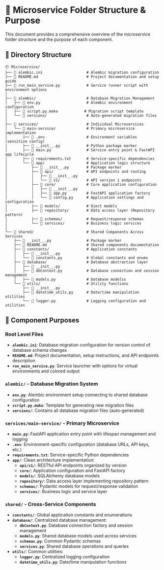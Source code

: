 # 📁 Microservice Folder Structure & Purpose

This document provides a comprehensive overview of the microservice folder structure and the purpose of each component.

## 📁 Directory Structure

```
📦 Microservice/
├── 📄 alembic.ini                    # Alembic migration configuration
├── 📄 README.md                      # Project documentation and setup guide
├── 📄 run_main_service.py            # Service runner script with environment options
│
├── 📁 alembic/                       # Database Migration Management
│   ├── 📄 env.py                     # Alembic environment configuration
│   ├── 📄 script.py.mako            # Migration script template
│   └── 📁 versions/                  # Auto-generated migration files
│
├── 📁 services/                      # Individual Microservices
│   └── 📁 main-service/              # Primary microservice implementation
│       ├── 📄 .env                   # Environment variables (sensitive config)
│       ├── 📄 __init__.py            # Python package marker
│       ├── 📄 main.py                # Service entry point & FastAPI app lifecycle
│       ├── 📄 requirements.txt       # Service-specific dependencies
│       └── 📁 app/                   # Application logic structure
│           ├── 📄 __init__.py        # Package marker
│           ├── 📁 api/               # API endpoints and routing
│           │   ├── 📄 __init__.py    
│           │   └── 📁 v1/            # API version 1 endpoints
│           ├── 📁 core/              # Core application configuration
│           │   ├── 📄 __init__.py    
│           │   ├── 📄 app.py         # FastAPI application factory
│           │   └── 📄 config.py      # Application settings and configuration
│           ├── 📁 models/            # Oject models
│           ├── 📁 repository/        # Data access layer (Repository pattern)
│           ├── 📁 schemas/           # Request/response schemas
│           └── 📁 services/          # Business logic services
│
└── 📁 shared/                        # Shared Components Across Services
    ├── 📄 __init__.py                # Package marker
    ├── 📄 README.md                  # Shared components documentation
    ├── 📁 constants/                 # Application constants
    │   ├── 📄 __init__.py           
    │   └── 📄 constants.py           # Global constants and enums
    ├── 📁 database/                  # Database abstraction layer
    │   ├── 📄 __init__.py           
    │   ├── 📄 dbContext.py           # Database connection and session management
    │   ├── 📄 models.py              # Database modelss
    └── 📁 utils/                     # Utility functions
        ├── 📄 __init__.py           
        ├── 📄 datetime_utils.py      # Date/time manipulation utilities
        └── 📄 logger.py              # Logging configuration and utilities
```

## 🎯 Component Purposes

### **Root Level Files**
- **`alembic.ini`**: Database migration configuration for version control of database schema changes
- **`README.md`**: Project documentation, setup instructions, and API endpoints description
- **`run_main_service.py`**: Service launcher with options for virtual environments and colored output

### **`alembic/` - Database Migration System**
- **`env.py`**: Alembic environment setup connecting to shared database configuration
- **`script.py.mako`**: Template for generating new migration files
- **`versions/`**: Contains all database migration files (auto-generated)

### **`services/main-service/` - Primary Microservice**
- **`main.py`**: FastAPI application entry point with lifespan management and logging
- **`.env`**: Environment-specific configuration (database URLs, API keys, etc.)
- **`requirements.txt`**: Service-specific Python dependencies
- **`app/`**: Clean architecture implementation:
  - **`api/v1/`**: RESTful API endpoints organized by version
  - **`core/`**: Application configuration and FastAPI factory
  - **`models/`**: SQLAlchemy database models
  - **`repository/`**: Data access layer implementing repository pattern
  - **`schemas/`**: Pydantic models for request/response validation
  - **`services/`**: Business logic and service layer

### **`shared/` - Cross-Service Components**
- **`constants/`**: Global application constants and enumerations
- **`database/`**: Centralized database management:
  - **`dbContext.py`**: Database connection factory and session management
  - **`models.py`**: Shared database models used across services
  - **`schemas.py`**: Common Pydantic schemas
  - **`services.py`**: Shared database operations and queries
- **`utils/`**: Common utilities:
  - **`logger.py`**: Centralized logging configuration
  - **`datetime_utils.py`**: Date/time manipulation functions